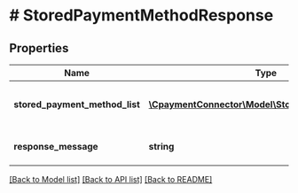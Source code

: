 # # StoredPaymentMethodResponse

## Properties

Name | Type | Description | Notes
------------ | ------------- | ------------- | -------------
**stored_payment_method_list** | [**\CpaymentConnector\Model\StoredPaymentMethod[]**](StoredPaymentMethod.md) | Gets or sets the stored payment method list. | [optional] 
**response_message** | **string** | The global response message | [optional] 

[[Back to Model list]](../../README.md#documentation-for-models) [[Back to API list]](../../README.md#documentation-for-api-endpoints) [[Back to README]](../../README.md)



